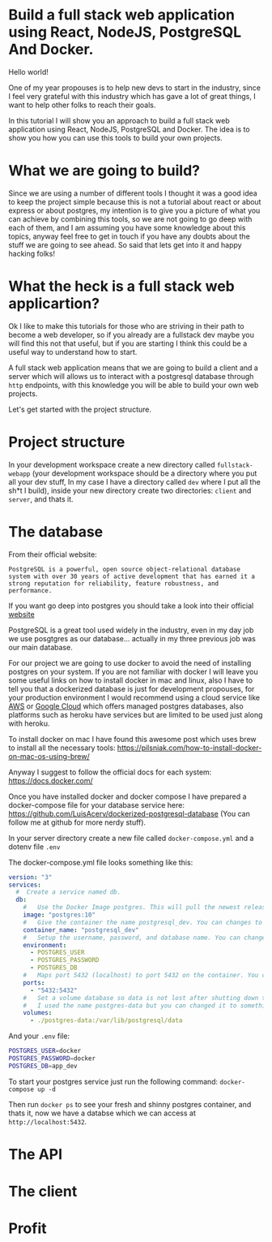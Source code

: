 # Build a full stack web application using React, NodeJS, PostgreSQL And Docker.

Hello world! 

One of my year propouses is to help new devs to start in the industry, since I feel very grateful with this industry which has gave a lot of great things, I want to help other folks to reach their goals.

In this tutorial I will show you an approach to build a full stack web application using React, NodeJS, PostgreSQL and Docker. The idea is to show you how you can use this tools to build your own projects.

# What we are going to build?
Since we are using a number of different tools I thought it was a good idea to keep the project simple because this is not a tutorial about react or about express or about postgres, my intention is to give you a picture of what you can achieve by combining this tools, so we are not going to go deep with each of them, and I am assuming you have some knowledge about this topics, anyway feel free to get in touch if you have any doubts about the stuff we are going to see ahead. So said that lets get into it and happy hacking folks!

# What the heck is a full stack web applicartion?
Ok I like to make this tutorials for those who are striving in their path to become a web developer, so if you already are a fullstack dev maybe you will find this not that useful, but if you are starting I think this could be a useful way to understand how to start.

A full stack web application means that we are going to build a client and a server which will allows us to interact with a postgresql database through `http` endpoints, with this knowledge you will be able to build your own web projects.

Let's get started with the project structure.

# Project structure
In your  development workspace create a new directory called `fullstack-webapp` (your development workspace should be a directory where you put all your dev stuff, In my case I have a directory called `dev` where I put all the sh*t I build), inside your new directory create two directories: `client` and `server`, and thats it.

# The database
From their official website:
```
PostgreSQL is a powerful, open source object-relational database system with over 30 years of active development that has earned it a strong reputation for reliability, feature robustness, and performance.
```

If you want go deep into postgres you should take a look into their official [website](https://www.postgresql.org/)

PostgreSQL is a great tool used widely in the industry, even in my day job we use posgtgres as our database... actually in my three previous job was our main database.

For our project we are going to use docker to avoid the need of installing postgres on your system. If you are not familiar with docker I will leave you some useful links on how to install docker in mac and linux, also I have to tell you that a dockerized database is just for development propouses, for your production environment I would recommend using a cloud service like [AWS](https://aws.amazon.com/es/rds/postgresql/) or [Google Cloud](https://cloud.google.com/sql/?&utm_source=google&utm_medium=cpc&utm_campaign=latam-MX-all-es-dr-bkws-all-all-trial-b-dr-1007178-LUAC0009348&utm_content=text-ad-none-none-DEV_c-CRE_357184932399-ADGP_BKWS+%7C+Multi+~+Developers+%7C+PostgreSQL-KWID_43700043804513008-kwd-659080584880-userloc_9047093&utm_term=KW_%2Bgoogle%20%2Bpostgresql-ST_%2BGoogle+%2BPostgreSQL&gclid=CjwKCAiApOvwBRBUEiwAcZGdGKuKu0zJ2PEU8tD8l_OGWMLVhhkO9wntNcUgV1qdxGNKfGgnyb4g0RoCXBoQAvD_BwE&gclsrc=aw.ds) which offers managed postgres databases, also platforms such as heroku have services but are limited to be used just along with heroku.

To install docker on mac I have found this awesome post which uses brew to install all the necessary tools: https://pilsniak.com/how-to-install-docker-on-mac-os-using-brew/

Anyway I suggest to follow the official docs for each system: https://docs.docker.com/

Once you have installed docker and docker compose I have prepared a docker-compose file for your database service here: https://github.com/LuisAcerv/dockerized-postgresql-database (You can follow me at github for more nerdy stuff).

In your server directory create a new file called `docker-compose.yml` and a dotenv file `.env`

The docker-compose.yml file looks something like this:
```yaml
version: "3"
services:
  #  Create a service named db.
  db:
    #   Use the Docker Image postgres. This will pull the newest release.
    image: "postgres:10"
    #   Give the container the name postgresql_dev. You can changes to something else.
    container_name: "postgresql_dev"
    #   Setup the username, password, and database name. You can changes these values.
    environment:
      - POSTGRES_USER
      - POSTGRES_PASSWORD
      - POSTGRES_DB
    #   Maps port 5432 (localhost) to port 5432 on the container. You can change the ports to fix your needs.
    ports:
      - "5432:5432"
    #   Set a volume database so data is not lost after shutting down the container.
    #   I used the name postgres-data but you can changed it to something else.
    volumes:
      - ./postgres-data:/var/lib/postgresql/data
```

And your `.env` file:
```bash
POSTGRES_USER=docker
POSTGRES_PASSWORD=docker
POSTGRES_DB=app_dev
```

To start your postgres service just run the following command:
`docker-compose up -d` 

Then run `docker ps` to see your fresh and shinny postgres container, and thats it, now we have a databse  which we can access at `http://localhost:5432`.



# The API

# The client

# Profit
